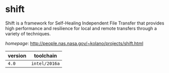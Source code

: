 # shift

Shift is a framework for Self-Healing Independent File Transfer that provides high performance and resilience for local and remote transfers through a variety of techniques.

*homepage*: <http://people.nas.nasa.gov/~kolano/projects/shift.html>

version | toolchain
--------|----------
``4.0`` | ``intel/2016a``
